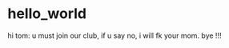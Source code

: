# hello_world
hi tom:
   u must join our club, if u say no, i will fk your mom.
   bye !!!
   
   
   
   
   
   
